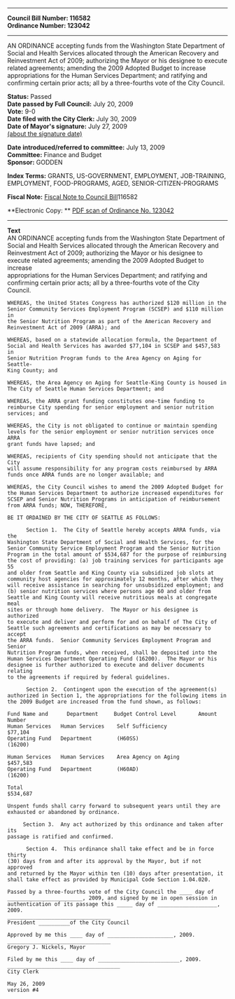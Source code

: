 * * * * *  
  
**Council Bill Number: [](#h0)[](#h2)116582**   
**Ordinance Number: 123042**  
  
* * * * *  
  
AN ORDINANCE accepting funds from the Washington State Department of Social and Health Services allocated through the American Recovery and Reinvestment Act of 2009; authorizing the Mayor or his designee to execute related agreements; amending the 2009 Adopted Budget to increase appropriations for the Human Services Department; and ratifying and confirming certain prior acts; all by a three-fourths vote of the City Council.  
  
**Status:** Passed   
**Date passed by Full Council:** July 20, 2009   
**Vote:** 9-0   
**Date filed with the City Clerk:** July 30, 2009   
**Date of Mayor's signature:** July 27, 2009   
[(about the signature date)](/~public/approvaldate.htm)   
  
  
**Date introduced/referred to committee:** July 13, 2009   
**Committee:** Finance and Budget   
**Sponsor:** GODDEN   
  
**Index Terms:** GRANTS, US-GOVERNMENT, EMPLOYMENT, JOB-TRAINING, EMPLOYMENT, FOOD-PROGRAMS, AGED, SENIOR-CITIZEN-PROGRAMS  
  
**Fiscal Note:** [Fiscal Note to Council Bill](http://clerk.seattle.gov/~public/fnote/116582.htm)[](#h1)[](#h3)116582  
  
**Electronic Copy: ** [PDF scan of Ordinance No. 123042](/~archives/Ordinances/Ord_123042.pdf)  
  
* * * * *  
  
**Text**  
    AN ORDINANCE accepting funds from the Washington State Department of  
    Social and Health Services allocated through the American Recovery and  
    Reinvestment Act of 2009; authorizing the Mayor or his designee to  
    execute related agreements; amending the 2009 Adopted Budget to increase  
    appropriations for the Human Services Department; and ratifying and  
    confirming certain prior acts; all by a three-fourths vote of the City  
    Council.  
  
    WHEREAS, the United States Congress has authorized $120 million in the  
    Senior Community Services Employment Program (SCSEP) and $110 million in  
    the Senior Nutrition Program as part of the American Recovery and  
    Reinvestment Act of 2009 (ARRA); and  
  
    WHEREAS, based on a statewide allocation formula, the Department of  
    Social and Health Services has awarded $77,104 in SCSEP and $457,583 in  
    Senior Nutrition Program funds to the Area Agency on Aging for Seattle-  
    King County; and  
  
    WHEREAS, the Area Agency on Aging for Seattle-King County is housed in  
    The City of Seattle Human Services Department; and  
  
    WHEREAS, the ARRA grant funding constitutes one-time funding to  
    reimburse City spending for senior employment and senior nutrition  
    services; and  
  
    WHEREAS, the City is not obligated to continue or maintain spending  
    levels for the senior employment or senior nutrition services once ARRA  
    grant funds have lapsed; and  
  
    WHEREAS, recipients of City spending should not anticipate that the City  
    will assume responsibility for any program costs reimbursed by ARRA  
    funds once ARRA funds are no longer available; and  
  
    WHEREAS, the City Council wishes to amend the 2009 Adopted Budget for  
    the Human Services Department to authorize increased expenditures for  
    SCSEP and Senior Nutrition Programs in anticipation of reimbursement  
    from ARRA funds; NOW, THEREFORE,  
  
    BE IT ORDAINED BY THE CITY OF SEATTLE AS FOLLOWS:  
  
          Section 1.  The City of Seattle hereby accepts ARRA funds, via the  
    Washington State Department of Social and Health Services, for the  
    Senior Community Service Employment Program and the Senior Nutrition  
    Program in the total amount of $534,687 for the purpose of reimbursing  
    the cost of providing: (a) job training services for participants age 55  
    and older from Seattle and King County via subsidized job slots at  
    community host agencies for approximately 12 months, after which they  
    will receive assistance in searching for unsubsidized employment; and  
    (b) senior nutrition services where persons age 60 and older from  
    Seattle and King County will receive nutritious meals at congregate meal  
    sites or through home delivery.  The Mayor or his designee is authorized  
    to execute and deliver and perform for and on behalf of The City of  
    Seattle such agreements and certifications as may be necessary to accept  
    the ARRA funds.  Senior Community Services Employment Program and Senior  
    Nutrition Program funds, when received, shall be deposited into the  
    Human Services Department Operating Fund (16200).  The Mayor or his  
    designee is further authorized to execute and deliver documents relating  
    to the agreements if required by federal guidelines.  
  
          Section 2.  Contingent upon the execution of the agreement(s)  
    authorized in Section 1, the appropriations for the following items in  
    the 2009 Budget are increased from the fund shown, as follows:  
  
    Fund Name and      Department     Budget Control Level       Amount  
    Number  
    Human Services   Human Services    Self Sufficiency               $77,104  
    Operating Fund   Department        (H60SS)  
    (16200)  
  
    Human Services   Human Services    Area Agency on Aging          $457,583  
    Operating Fund   Department        (H60AD)  
    (16200)  
  
    Total                                                            $534,687  
  
    Unspent funds shall carry forward to subsequent years until they are  
    exhausted or abandoned by ordinance.  
  
         Section 3.  Any act authorized by this ordinance and taken after its  
    passage is ratified and confirmed.  
  
          Section 4.  This ordinance shall take effect and be in force thirty  
    (30) days from and after its approval by the Mayor, but if not approved  
    and returned by the Mayor within ten (10) days after presentation, it  
    shall take effect as provided by Municipal Code Section 1.04.020.  
  
    Passed by a three-fourths vote of the City Council the ____ day of  
    ________________________, 2009, and signed by me in open session in  
    authentication of its passage this _____ day of ___________________, 2009.  
    _________________________________  
    President __________of the City Council  
  
    Approved by me this ____ day of _____________________, 2009.  
    _________________________________  
    Gregory J. Nickels, Mayor  
  
    Filed by me this ____ day of __________________________, 2009.  
    ____________________________________  
    City Clerk  
  
    May 26, 2009  
    version #4  
